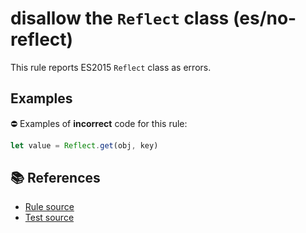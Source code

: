 # disallow the `Reflect` class (es/no-reflect)

This rule reports ES2015 `Reflect` class as errors.

## Examples

⛔ Examples of **incorrect** code for this rule:

```js
let value = Reflect.get(obj, key)
```

## 📚 References

- [Rule source](../../lib/rules/no-reflect.js)
- [Test source](../../tests/lib/rules/no-reflect.js)
